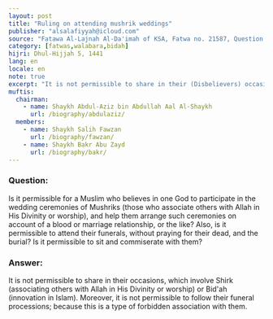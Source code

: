 ```yaml
---
layout: post
title: "Ruling on attending mushrik weddings"
publisher: "alsalafiyyah@icloud.com"
source: "Fatawa Al-Lajnah Al-Da'imah of KSA, Fatwa no. 21587, Question 5"
category: [fatwas,walabara,bidah]
hijri: Dhul-Hijjah 5, 1441
lang: en
locale: en
note: true
excerpt: "It is not permissible to share in their (Disbelievers) occasions, which involve Shirk (associating others with Allah in His Divinity or worship) or Bid'ah (innovation in Islam)."
muftis:
  chairman: 
    - name: Shaykh Abdul-Aziz bin Abdullah Aal Al-Shaykh
      url: /biography/abdulaziz/
  members: 
    - name: Shaykh Salih Fawzan
      url: /biography/fawzan/
    - name: Shaykh Bakr Abu Zayd
      url: /biography/bakr/
---
```


### Question: 

Is it permissible for a Muslim who believes in one God to participate in the wedding ceremonies of Mushriks (those who associate others with Allah in His Divinity or worship), and help them arrange such ceremonies on account of a blood or marriage relationship, or the like? Also, is it permissible to attend their funerals, without praying for their dead, and the burial? Is it permissible to sit and commiserate with them?

### Answer:

It is not permissible to share in their occasions, which involve Shirk (associating others with Allah in His Divinity or worship) or Bid'ah (innovation in Islam). Moreover, it is not permissible to follow their funeral processions; because this is a type of forbidden association with them.
